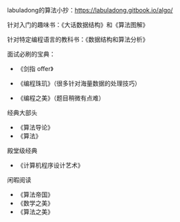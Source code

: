 labuladong的算法小抄：https://labuladong.gitbook.io/algo/

针对入门的趣味书：《大话数据结构》和《算法图解》

针对特定编程语言的教科书：《数据结构和算法分析》

面试必刷的宝典：

- 《剑指 offer》

- 《编程珠玑》（很多针对海量数据的处理技巧）
- 《编程之美》（题目稍微有点难）

经典大部头

- 《算法导论》
- 《算法》

殿堂级经典

- 《计算机程序设计艺术》

闲暇阅读

- 《算法帝国》
- 《数学之美》
- 《算法之美》

